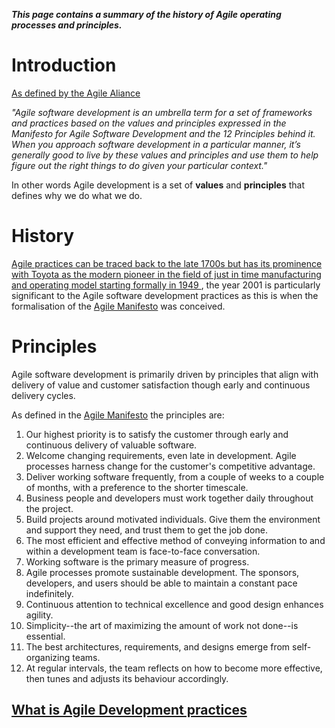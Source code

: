 **_This page contains a summary of the history of Agile operating processes and principles._**




# Introduction
[As defined by the Agile Aliance](https://www.agilealliance.org/agile101/)

_"Agile software development is an umbrella term for a set of frameworks and practices based on the values and principles expressed in the Manifesto for Agile Software Development and the 12 Principles behind it. When you approach software development in a particular manner, it’s generally good to live by these values and principles and use them to help figure out the right things to do given your particular context."_

In other words Agile development is a set of **values** and **principles** that defines why we do what we do. 


# History

[Agile practices can be traced back to the late 1700s but has its prominence with Toyota as the modern pioneer in the field of just in time manufacturing and operating model starting formally in 1949 ](https://strategosinc.com/RESOURCES/04-Lean_History/Lean_History.htm), the year 2001 is particularly significant to the Agile software development practices as this is when the formalisation of the [Agile Manifesto](https://web.archive.org/web/20020806081355/http://agilemanifesto.org/) was conceived.

# Principles

Agile software development is primarily driven by principles that align with delivery of value and customer satisfaction though early and continuous delivery cycles.

As defined in the [Agile Manifesto](https://web.archive.org/web/20020806081355/http://agilemanifesto.org/) the principles are:
1. Our highest priority is to satisfy the customer
through early and continuous delivery
of valuable software.
1. Welcome changing requirements, even late in
development. Agile processes harness change for
the customer's competitive advantage.
1. Deliver working software frequently, from a
couple of weeks to a couple of months, with a
preference to the shorter timescale.
1. Business people and developers must work
together daily throughout the project.
1. Build projects around motivated individuals.
Give them the environment and support they need,
and trust them to get the job done.
1. The most efficient and effective method of
conveying information to and within a development
team is face-to-face conversation.
1. Working software is the primary measure of progress.
1. Agile processes promote sustainable development.
The sponsors, developers, and users should be able
to maintain a constant pace indefinitely.
1. Continuous attention to technical excellence
and good design enhances agility.
1. Simplicity--the art of maximizing the amount
of work not done--is essential.
1. The best architectures, requirements, and designs
emerge from self-organizing teams.
1. At regular intervals, the team reflects on how
to become more effective, then tunes and adjusts
its behaviour accordingly.



## [What is Agile Development practices](./An-Introduction-to-agile-development-practices/What-is-Agile-Development-practices.md)